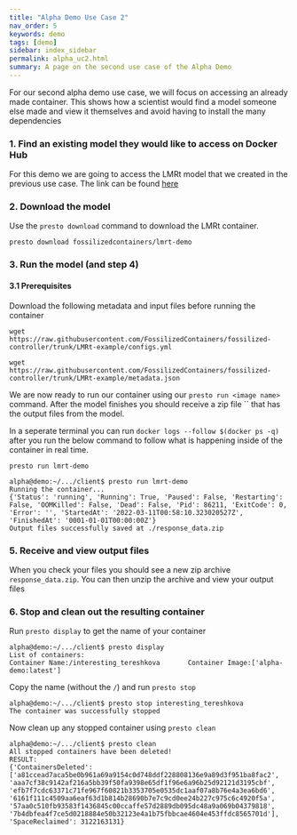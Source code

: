 ```yaml
---
title: "Alpha Demo Use Case 2"
nav_order: 5
keywords: demo
tags: [demo]
sidebar: index_sidebar
permalink: alpha_uc2.html
summary: A page on the second use case of the Alpha Demo
---
```


For our second alpha demo use case, we will focus on accessing an already made container. This shows how a scientist would find a model someone else made and view it themselves and avoid having to install the many dependencies

### 1.  Find an existing model they would like to access on Docker Hub

For this demo we are going to access the LMRt model that we created in the previous use case. The link can be found [here](https://hub.docker.com/r/fossilizedcontainers/lmrt-demo)

### 2. Download the model
Use the `presto download` command to download the LMRt container.
```
presto download fossilizedcontainers/lmrt-demo
```

### 3. Run the model (and step 4)

#### 3.1 Prerequisites
Download the following metadata and input files before running the container
```console
wget https://raw.githubusercontent.com/FossilizedContainers/fossilized-controller/trunk/LMRt-example/configs.yml
```
```console
wget https://raw.githubusercontent.com/FossilizedContainers/fossilized-controller/trunk/LMRt-example/metadata.json
```

We are now ready to run our container using our `presto run <image name>` command. After the model finishes you should receive a zip file `` that has the output files from the model.

In a seperate terminal you can run `docker logs --follow $(docker ps -q)` after you run the below command to follow what is happening inside of the container in real time.
```
presto run lmrt-demo
```
```console
alpha@demo:~/.../client$ presto run lmrt-demo
Running the container...
{'Status': 'running', 'Running': True, 'Paused': False, 'Restarting': False, 'OOMKilled': False, 'Dead': False, 'Pid': 86211, 'ExitCode': 0, 'Error': '', 'StartedAt': '2022-03-11T00:58:10.323020527Z', 'FinishedAt': '0001-01-01T00:00:00Z'}
Output files successfully saved at ./response_data.zip
```
### 5. Receive and view output files
When you check your files you should see a new zip archive `response_data.zip`. You can then unzip the archive and view your output files

### 6. Stop and clean out the resulting container
Run `presto display` to get the name of your container
```console
alpha@demo:~/.../client$ presto display
List of containers:
Container Name:/interesting_tereshkova       Container Image:['alpha-demo:latest']
```

Copy the name (without the `/`) and run `presto stop`
```console
alpha@demo:~/.../client$ presto stop interesting_tereshkova
The container was successfully stopped
```

Now clean up any stopped container using `presto clean`
```console
alpha@demo:~/.../client$ presto clean
All stopped containers have been deleted!
RESULT:
{'ContainersDeleted': ['a81ccead7aca5be0b961a69a9154c0d748ddf228808136e9a89d3f951ba8fac2', 'aaa7cf38c9142af216a5bb39f50fa9398e65df1f96e6a96b25d92121d3195cbf', 'efb7f7cdc63371c71fe967f60821b3353705e0535dc1aaf07a8b76e4a3ea6bd6', '6161f111c4509aa6eaf63d1b814b28690b7e7c9cd0ee24b227c975c6c4920f5a', '57aa0c510fb93583f1436845c00ccaffe57d2889db095dc48a9a069b04379818', '7b4dbfea4f7ce5d0218884e50b32123e4a1b75fbbcae4604e453ffdc8565701d'], 'SpaceReclaimed': 3122163131}
```
